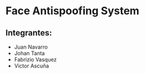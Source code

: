 # Face Antispoofing System

## Integrantes:

* Juan Navarro
* Johan Tanta
* Fabrizio Vasquez
* Victor Ascuña

